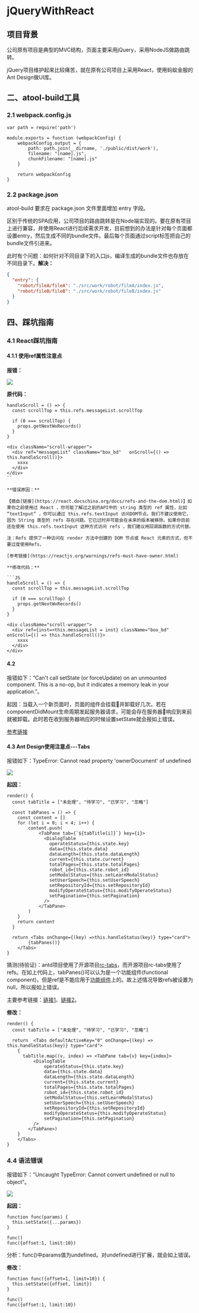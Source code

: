 # jQueryWithReact

## 项目背景

公司原有项目是典型的MVC结构，页面主要采用jQuery，采用NodeJS做路由跳转。

jQuery项目维护起来比较痛苦，就在原有公司项目上采用React，使用蚂蚁金服的Ant Design做UI库。

二、atool-build工具
---

### 2.1 webpack.config.js

```JS
var path = require('path')

module.exports = function (webpackConfig) {
    webpackConfig.output = {
        path: path.join(__dirname, './public/dist/work'),
        filename: "[name].js",
        chunkFilename: "[name].js"
    }

    return webpackConfig
}
```

### 2.2 package.json

atool-build 要求在 package.json 文件里面增加 entry 字段。

区别于传统的SPA应用，公司项目的路由跳转是在Node端实现的。要在原有项目上进行兼容，并使用React进行后续需求开发，目前想到的办法是针对每个页面都设置entry，然后生成不同的bundle文件。最后每个页面通过script标签把自己的bundle文件引进来。

此时有个问题：如何针对不同目录下的入口js，编译生成的bundle文件也存放在不同目录下。**解决：**

```JSON
{
  "entry": {
    "robot/fileA/fileA": "./src/work/robot/fileA/index.js",
    "robot/fileB/fileB": "./src/work/robot/fileB/index.js"
  }
}
```

四、踩坑指南
---

### 4.1 React踩坑指南
#### 4.1.1 使用ref属性注意点

**报错：**

![](https://raw.githubusercontent.com/Bian2017/jQueryWithReact/master/doc/img/QQ20180822-161454.png)

**原代码：**

```JS
handleScroll = () => {
  const scrollTop = this.refs.messageList.scrollTop

  if (0 === scrollTop) {
    props.getNextWxRecords()
  }
}

<div className="scroll-wrapper">
  <div ref="messageList" className="box_bd"   onScroll={() => this.handleScroll()}>
    xxxx
  </div>
</div>
``

**错误原因：**

【摘自[链接](https://react.docschina.org/docs/refs-and-the-dom.html)】如果你之前使用过 React ，你可能了解过之前的API中的 string 类型的 ref 属性，比如 “textInput” ，你可以通过 this.refs.textInput 访问DOM节点。我们不建议使用它，因为 String 类型的 refs 存在问题。它已过时并可能会在未来的版本被移除。如果你目前还在使用 this.refs.textInput 这种方式访问 refs ，我们建议用回调函数的方式代替。

注：Refs 提供了一种访问在 render 方法中创建的 DOM 节点或 React 元素的方式，但不要过度使用Refs，

[参考链接](https://reactjs.org/warnings/refs-must-have-owner.html)

**修改代码：**

```JS
handleScroll = () => {
  const scrollTop = this.messageList.scrollTop

  if (0 === scrollTop) {
    props.getNextWxRecords()
  }
}

<div className="scroll-wrapper">
  <div ref={inst=>this.messageList = inst} className="box_bd"   onScroll={() => this.handleScroll()}>
    xxxx
  </div>
</div>
```


#### 4.2 

报错如下：“Can't call setState (or forceUpdate) on an unmounted component. This is a no-op, but it indicates a memory leak in your application.”。

起因：当载入一个新页面时，页面的组件会挂载并卸载好几次。若在componentDidMount生命周期发起服务器请求，可能会存在服务器响应到来前就被卸载。此时若在收到服务器响应的时候设置setState就会报如上错误。

[参考链接](https://www.youtube.com/watch?v=8BNdxFzMeVg)


#### 4.3 Ant Design使用注意点---Tabs

报错如下：TypeError: Cannot read property 'ownerDocument' of undefined

![](https://raw.githubusercontent.com/Bian2017/jQueryWithReact/master/doc/img/QQ20180815-174847.png)

**起因：**

```JS
render() {
  const tabTitle = ["未处理", "待学习", "已学习", "忽略"]

  const tabPanes = () => {
    const content = []
    for (let i = 0; i < 4; i++) {
        content.push(
            <TabPane tab={`${tabTitle[i]}`} key={i}>
              <DialogTable
                operateStatus={this.state.key}
                data={this.state.data}
                dataLength={this.state.dataLength}
                current={this.state.current}
                totalPages={this.state.totalPages}
                robot_id={this.state.robot_id}
                setModalStatus={this.setLearnModalStatus}
                setUserSpeech={this.setUserSpeech}
                setRepositoryId={this.setRepositoryId}
                modifyOperateStatus={this.modifyOperateStatus}
                setPagination={this.setPagination}
              />
            </TabPane>
        )
    }
    return content
  }

  return <Tabs onChange={(key) =>this.handleStatus(key)} type="card">
        {tabPanes()}
    </Tabs>
}
```

猜测(待验证)：antd项目使用了开源项目[rc-tabs](https://github.com/react-component/tabs)，而开源项目rc-tabs使用了refs。在如上代码上，tabPanes()可以认为是一个功能组件(functional component)，但是ref是不能应用于[功能组件](https://reactjs.org/docs/refs-and-the-dom.html)上的。故上述情况导致refs被设置为null，所以报如上错误。


主要参考链接：[链接1](https://github.com/reactjs/react-autocomplete/issues/287)、[链接2](https://github.com/facebook/react/issues/9244)。


**修改：**

```JS
render() {
  const tabTitle = ["未处理", "待学习", "已学习", "忽略"]

  return  <Tabs defaultActiveKey="0" onChange={(key) => this.handleStatus(key)} type="card">
    {
      tabTitle.map((v, index) => <TabPane tab={v} key={index}>
          <DialogTable
              operateStatus={this.state.key}
              data={this.state.data}
              dataLength={this.state.dataLength}
              current={this.state.current}
              totalPages={this.state.totalPages}
              robot_id={this.state.robot_id}
              setModalStatus={this.setLearnModalStatus}
              setUserSpeech={this.setUserSpeech}
              setRepositoryId={this.setRepositoryId}
              modifyOperateStatus={this.modifyOperateStatus}
              setPagination={this.setPagination}
          />
        </TabPane>)
    }
    </Tabs>
}

```

### 4.4 语法错误

报错如下："Uncaught TypeError: Cannot convert undefined or null to object"。

![](https://raw.githubusercontent.com/Bian2017/jQueryWithReact/master/doc/img/QQ20180815-184910.png)

**起因：**

```JS
function func(params) {
  this.setState({...params})
}

func()              
func({offset:1, limit:10})
```

分析：func()中params值为undefined。对undefined进行扩展，就会如上错误。

**修改：**

```JS
function func({offset=1, limit=10}) {
  this.setState({offset, limit})
}

func()              
func({offset:1, limit:10})
```